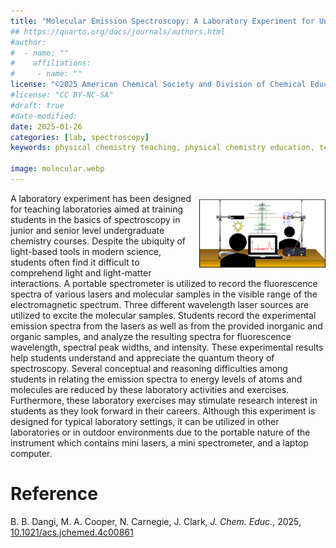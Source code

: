 ```yaml
---
title: "Molecular Emission Spectroscopy: A Laboratory Experiment for Undergraduate Students in Chemical Sciences"
## https://quarto.org/docs/journals/authors.html
#author:
#  - name: ""
#    affiliations:
#     - name: ""
license: "©2025 American Chemical Society and Division of Chemical Education, Inc."
#license: "CC BY-NC-SA"
#draft: true
#date-modified:
date: 2025-01-26
categories: [lab, spectroscopy]
keywords: physical chemistry teaching, physical chemistry education, teaching resources, fluorescence spectroscopy, emission spectroscopy

image: molecular.webp
---
```


<img src="molecular.webp" width="40%" align="right" style="padding: 10px 0px 0px 10px;"/>

A laboratory experiment has been designed for teaching laboratories aimed at training students in the basics of spectroscopy in junior and senior level undergraduate chemistry courses. Despite the ubiquity of light-based tools in modern science, students often find it difficult to comprehend light and light-matter interactions. A portable spectrometer is utilized to record the fluorescence spectra of various lasers and molecular samples in the visible range of the electromagnetic spectrum. Three different wavelength laser sources are utilized to excite the molecular samples. Students record the experimental emission spectra from the lasers as well as from the provided inorganic and organic samples, and analyze the resulting spectra for fluorescence wavelength, spectral peak widths, and intensity. These experimental results help students understand and appreciate the quantum theory of spectroscopy. Several conceptual and reasoning difficulties among students in relating the emission spectra to energy levels of atoms and molecules are reduced by these laboratory activities and exercises. Furthermore, these laboratory exercises may stimulate research interest in students as they look forward in their careers. Although this experiment is designed for typical laboratory settings, it can be utilized in other laboratories or in outdoor environments due to the portable nature of the instrument which contains mini lasers, a mini spectrometer, and a laptop computer.


# Reference

B. B. Dangi, M. A. Cooper, N. Carnegie, J. Clark, *J. Chem. Educ.*, 2025, [10.1021/acs.jchemed.4c00861](https://doi.org/10.1021/acs.jchemed.4c00861)

